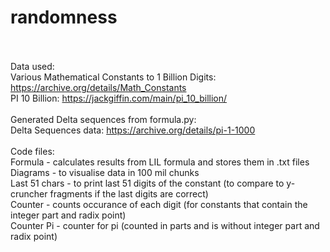 # randomness
<br /><br />
Data used:
<br />
Various Mathematical Constants to 1 Billion Digits: https://archive.org/details/Math_Constants
<br />
PI 10 Billion: https://jackgiffin.com/main/pi_10_billion/
<br /><br />
Generated Delta sequences from formula.py:
<br />
Delta Sequences data: https://archive.org/details/pi-1-1000
<br /><br />
Code files:<br />
Formula - calculates results from LIL formula and stores them in .txt files<br />
Diagrams - to visualise data in 100 mil chunks<br />
Last 51 chars - to print last 51 digits of the constant (to compare to y-cruncher fragments if the last digits are correct)<br />
Counter - counts occurance of each digit (for constants that contain the integer part and radix point)<br />
Counter Pi - counter for pi (counted in parts and is without integer part and radix point)<br />
